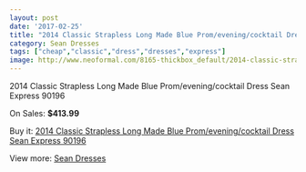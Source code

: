 ```yaml
---
layout: post
date: '2017-02-25'
title: "2014 Classic Strapless Long Made Blue Prom/evening/cocktail Dress Sean Express 90196"
category: Sean Dresses
tags: ["cheap","classic","dress","dresses","express"]
image: http://www.neoformal.com/8165-thickbox_default/2014-classic-strapless-long-made-blue-prom-evening-cocktail-dress-sean-express-90196.jpg
---
```

2014 Classic Strapless Long Made Blue Prom/evening/cocktail Dress Sean Express 90196

On Sales: **$413.99**
<a href="https://www.neoformal.com/en/sean-dresses/2873-2014-classic-strapless-long-made-blue-prom-evening-cocktail-dress-sean-express-90196.html"><amp-img layout="responsive" width="600" height="600" src="//www.neoformal.com/8165-thickbox_default/2014-classic-strapless-long-made-blue-prom-evening-cocktail-dress-sean-express-90196.jpg" alt="2014 Classic Strapless Long Made Blue Prom/evening/cocktail Dress Sean Express 90196 0" /></a>
<a href="https://www.neoformal.com/en/sean-dresses/2873-2014-classic-strapless-long-made-blue-prom-evening-cocktail-dress-sean-express-90196.html"><amp-img layout="responsive" width="600" height="600" src="//www.neoformal.com/8166-thickbox_default/2014-classic-strapless-long-made-blue-prom-evening-cocktail-dress-sean-express-90196.jpg" alt="2014 Classic Strapless Long Made Blue Prom/evening/cocktail Dress Sean Express 90196 1" /></a>
<a href="https://www.neoformal.com/en/sean-dresses/2873-2014-classic-strapless-long-made-blue-prom-evening-cocktail-dress-sean-express-90196.html"><amp-img layout="responsive" width="600" height="600" src="//www.neoformal.com/8167-thickbox_default/2014-classic-strapless-long-made-blue-prom-evening-cocktail-dress-sean-express-90196.jpg" alt="2014 Classic Strapless Long Made Blue Prom/evening/cocktail Dress Sean Express 90196 2" /></a>
<a href="https://www.neoformal.com/en/sean-dresses/2873-2014-classic-strapless-long-made-blue-prom-evening-cocktail-dress-sean-express-90196.html"><amp-img layout="responsive" width="600" height="600" src="//www.neoformal.com/8168-thickbox_default/2014-classic-strapless-long-made-blue-prom-evening-cocktail-dress-sean-express-90196.jpg" alt="2014 Classic Strapless Long Made Blue Prom/evening/cocktail Dress Sean Express 90196 3" /></a>

Buy it: [2014 Classic Strapless Long Made Blue Prom/evening/cocktail Dress Sean Express 90196](https://www.neoformal.com/en/sean-dresses/2873-2014-classic-strapless-long-made-blue-prom-evening-cocktail-dress-sean-express-90196.html "2014 Classic Strapless Long Made Blue Prom/evening/cocktail Dress Sean Express 90196")

View more: [Sean Dresses](https://www.neoformal.com/en/27-sean-dresses "Sean Dresses")
